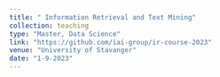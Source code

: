 ```yaml
---
title: " Information Retrieval and Text Mining"
collection: teaching
type: "Master, Data Science"
link: "https://github.com/iai-group/ir-course-2023"
venue: "University of Stavanger"
date: "1-9-2023"
---
```

